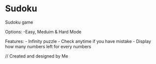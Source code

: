 # Sudoku
Sudoku game

Options: -Easy, Meduim & Hard Mode

Features: - Infinity puzzle
          - Check anytime if you have mistake
          - Display how many numbers left for every numbers

// Created and designed by Me
